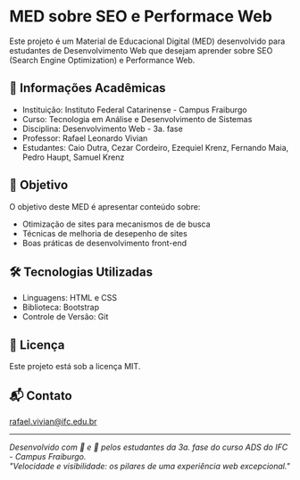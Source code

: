 # MED sobre SEO e Performace Web
Este projeto é um Material de Educacional Digital (MED) desenvolvido para estudantes de Desenvolvimento Web que desejam aprender sobre SEO (Search Engine Optimization) e Performance Web.

## 📘 Informações Acadêmicas
- Instituição: Instituto Federal Catarinense - Campus Fraiburgo
- Curso: Tecnologia em Análise e Desenvolvimento de Sistemas
- Disciplina: Desenvolvimento Web - 3a. fase
- Professor: Rafael Leonardo Vivian
- Estudantes: Caio Dutra, Cezar Cordeiro, Ezequiel Krenz, Fernando Maia, Pedro Haupt, Samuel Krenz

## 🎯 Objetivo
O objetivo deste MED é apresentar conteúdo sobre:
- Otimização de sites para mecanismos de de busca
- Técnicas de melhoria de desepenho de sites
- Boas práticas de desenvolvimento front-end

## 🛠️ Tecnologias Utilizadas
- Linguagens: HTML e CSS
- Biblioteca: Bootstrap
- Controle de Versão: Git

## 📄 Licença
Este projeto está sob a licença MIT.

## 📬 Contato
rafael.vivian@ifc.edu.br

---

*Desenvolvido com 💚 e 🚀 pelos estudantes da 3a. fase do curso ADS do IFC - Campus Fraiburgo.*  
*"Velocidade e visibilidade: os pilares de uma experiência web excepcional."*
